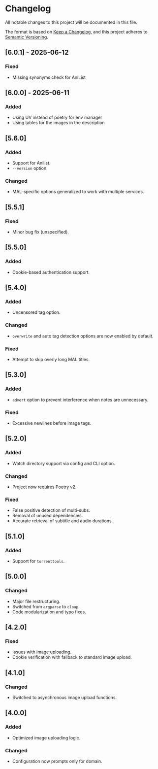 # Changelog

All notable changes to this project will be documented in this file.

The format is based on [Keep a Changelog](https://keepachangelog.com/en/1.0.0/), and this project adheres to [Semantic Versioning](https://semver.org/spec/v2.0.0.html).

## [6.0.1] - 2025-06-12

### Fixed

- Missing synonyms check for AniList

## [6.0.0] - 2025-06-11

### Added

- Using UV instead of poetry for env manager
- Using tables for the images in the description

## [5.6.0]

### Added

- Support for Anilist.
- `--version` option.

### Changed

- MAL-specific options generalized to work with multiple services.

## [5.5.1]

### Fixed

- Minor bug fix (unspecified).

## [5.5.0]

### Added

- Cookie-based authentication support.

## [5.4.0]

### Added

- Uncensored tag option.

### Changed

- `overwrite` and auto tag detection options are now enabled by default.

### Fixed

- Attempt to skip overly long MAL titles.

## [5.3.0]

### Added

- `advert` option to prevent interference when notes are unnecessary.

### Fixed

- Excessive newlines before image tags.

## [5.2.0]

### Added

- Watch directory support via config and CLI option.

### Changed

- Project now requires Poetry v2.

### Fixed

- False positive detection of multi-subs.
- Removal of unused dependencies.
- Accurate retrieval of subtitle and audio durations.

## [5.1.0]

### Added

- Support for `torrenttools`.

## [5.0.0]

### Changed

- Major file restructuring.
- Switched from `argparse` to `cloup`.
- Code modularization and typo fixes.

## [4.2.0]

### Fixed

- Issues with image uploading.
- Cookie verification with fallback to standard image upload.

## [4.1.0]

### Changed

- Switched to asynchronous image upload functions.

## [4.0.0]

### Added

- Optimized image uploading logic.

### Changed

- Configuration now prompts only for domain.
